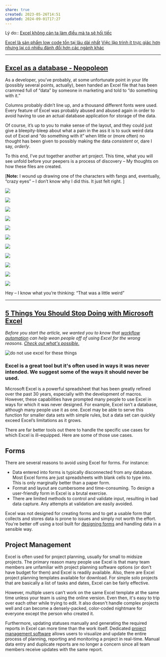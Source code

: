 ```yaml
---
share: true
created: 2023-05-26T14:51
updated: 2024-09-01T17:27
---
```

Lý do:: [Excel không cản ta làm điều mà ta sẽ hối tiếc](./Excel%20kh%C3%B4ng%20c%E1%BA%A3n%20ta%20l%C3%A0m%20%C4%91i%E1%BB%81u%20m%C3%A0%20ta%20s%E1%BA%BD%20h%E1%BB%91i%20ti%E1%BA%BFc.md)

[Excel là sản phẩm low code tồn tại lâu dài nhất](./Excel%20l%C3%A0%20s%E1%BA%A3n%20ph%E1%BA%A9m%20low%20code%20t%E1%BB%93n%20t%E1%BA%A1i%20l%C3%A2u%20d%C3%A0i%20nh%E1%BA%A5t.md) 
[Việc lập trình ít trực giác hơn nhưng lại có nhiều đánh đổi hơn các ngành khác](../../../../../%E2%9A%A1Hi%E1%BB%83u%20bi%E1%BA%BFt%20s%C3%A2u/C%C3%B4ng%20ngh%E1%BB%87%20th%C3%B4ng%20tin/K%E1%BB%B9%20thu%E1%BA%ADt%20ph%E1%BA%A7n%20m%E1%BB%81m/%C4%90%C3%A1nh%20%C4%91%E1%BB%95i/Vi%E1%BB%87c%20l%E1%BA%ADp%20tr%C3%ACnh%20%C3%ADt%20tr%E1%BB%B1c%20gi%C3%A1c%20h%C6%A1n%20nh%C6%B0ng%20l%E1%BA%A1i%20c%C3%B3%20nhi%E1%BB%81u%20%C4%91%C3%A1nh%20%C4%91%E1%BB%95i%20h%C6%A1n%20c%C3%A1c%20ng%C3%A0nh%20kh%C3%A1c.md)

---
## [Excel as a database - Neopoleon](https://www.neopoleon.com/blog/excel-as-a-database/)
As a developer, you’ve probably, at some unfortunate point in your life (possibly several points, actually), been handed an Excel file that has been crammed full of “data” by someone in marketing and told to “do something with it.”

Columns probably didn’t line up, and a thousand different fonts were used. Every feature of Excel was probably abused and abused again in order to avoid having to use an actual database application for storage of the data.

Of course, it’s up to you to make sense of the layout, and they could just give a bleepity-bleep about what a pain in the ass it is to suck weird data out of Excel and “do something with it” when little or (more often) no thought has been given to possibly making the data _consistent_ or, dare I say, _orderly_.

To this end, I’ve put together another art project. This time, what you will see unfold before your peepers is a process of discovery – My thoughts on how these files are created.

[**Note:** I wound up drawing one of the characters with fangs and, eventually, “crazy eyes” – I don’t know why I did this. It just felt right. ]

![](https://web.archive.org/web/20051106011050im_/https://www.neopoleon.com/blog/images/excel/1.jpg)

![](https://web.archive.org/web/20051106011050im_/https://www.neopoleon.com/blog/images/excel/2.jpg)

![](https://web.archive.org/web/20051106011050im_/https://www.neopoleon.com/blog/images/excel/3.jpg)

![](https://web.archive.org/web/20051106011050im_/https://www.neopoleon.com/blog/images/excel/4.jpg)

![](https://web.archive.org/web/20051106011050im_/https://www.neopoleon.com/blog/images/excel/5.jpg)

![](https://web.archive.org/web/20051106011050im_/https://www.neopoleon.com/blog/images/excel/6.jpg)

![](https://web.archive.org/web/20051106011050im_/https://www.neopoleon.com/blog/images/excel/7.jpg)

![](https://web.archive.org/web/20051106011050im_/https://www.neopoleon.com/blog/images/excel/8.jpg)

![](https://web.archive.org/web/20051106011050im_/https://www.neopoleon.com/blog/images/excel/9.jpg)

![](https://web.archive.org/web/20051106011050im_/https://www.neopoleon.com/blog/images/excel/10.jpg)

![](https://web.archive.org/web/20051106011050im_/https://www.neopoleon.com/blog/images/excel/11.jpg)

Hey – I know what you’re thinking: “That was a little weird”

---
## [5 Things You Should Stop Doing with Microsoft Excel](https://www.integrify.com/blog/posts/5-things-you-should-stop-doing-with-microsoft-excel/ "5 Things You Should Stop Doing with Microsoft Excel")

_Before you start the article, we wanted you to know that [workflow automation](https://www.integrify.com/landing-pages/workflow-automation/) can help wean people off of using Excel for the wrong reasons. [Check out what's possible.](https://www.integrify.com/landing-pages/workflow-automation/)_

![do not use excel for these things](https://www.integrify.com/site/assets/files/5317/excel-is-not-for.400x0-is.png)
### Excel is a great tool but it's often used in ways it was never intended. We suggest some of the ways it should **never** be used.

Microsoft Excel is a powerful spreadsheet that has been greatly refined over the past 30 years, especially with the development of macros. However, these capabilities have prompted many people to use Excel in ways for which it was never designed. For example, Excel isn’t a database, although many people use it as one. Excel may be able to serve this function for smaller data sets with simple rules, but a data set can quickly exceed Excel’s limitations as it grows. 

There are far better tools out there to handle the specific use cases for which Excel is ill-equipped. Here are some of those use cases.

## Forms

There are several reasons to avoid using Excel for forms. For instance:

-   Data entered into forms is typically disconnected from any database. Most Excel forms are just spreadsheets with blank cells to type into. This is only marginally better than a paper form.
-   Format and layout are cumbersome and time-consuming. To design a user-friendly form in Excel is a brutal exercise.
-   There are limited methods to control and validate input, resulting in bad data capture. Any attempts at validation are easily avoided.

Excel was not designed for creating forms and to get a usable form that collects and stores data is prone to issues and simply not worth the effort. You're better off using a tool built for [designing forms](https://www.integrify.com/features/form-designer/) and handling data in a sensible way.

## Project Management

Excel is often used for project planning, usually for small to midsize projects. The primary reason many people use Excel is that many team members are unfamiliar with project planning software options (or don't have budget for them) and Excel is readily available. Also, there are Excel project planning templates available for download. For simple solo projects that are basically a list of tasks and dates, Excel can be fairly effective.

However, multiple users can’t work on the same Excel template at the same time unless your team is using the online version. Even then, it's easy to trip over each other while trying to edit. It also doesn't handle complex projects well and can become a densely-packed, color-coded nightmare for everyone except the person who created it.

Furthermore, updating statuses manually and generating the required reports in Excel can more time than the work itself. Dedicated [project management software](https://www.capterra.com/project-management-software/) allows users to visualize and update the entire process of planning, reporting and monitoring a project in real-time. Manual data entry and duplicate reports are no longer a concern since all team members receive updates with the same report.
